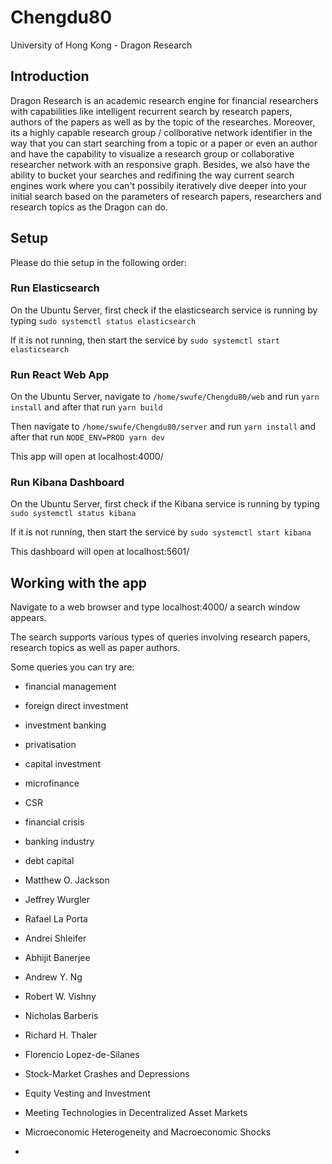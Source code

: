 # Chengdu80
University of Hong Kong - Dragon Research

## Introduction
Dragon Research is an academic research engine for financial researchers with capabilities like intelligent recurrent search 
by research papers, authors of the papers as well as by the topic of the researches. Moreover, its a highly capable research group / 
collborative network identifier in the way that you can start searching from a topic or a paper or even an author and have the capability to visualize
a research group or collaborative researcher network with an responsive graph. Besides, we also have the ability to bucket your searches
and redifining the way current search engines work where you can't possibily iteratively dive deeper into your initial search based on
the parameters of research papers, researchers and research topics as the Dragon can do. 

## Setup
Please do thie setup in the following order:

### Run Elasticsearch
On the Ubuntu Server, first check if the elasticsearch service is running by typing `sudo systemctl status elasticsearch`

If it is not running, then start the service by `sudo systemctl start elasticsearch`

### Run React Web App
On the Ubuntu Server, navigate to `/home/swufe/Chengdu80/web` and run `yarn install` and after that run `yarn build`

Then navigate to `/home/swufe/Chengdu80/server` and run `yarn install` and after that run `NODE_ENV=PROD yarn dev`

This app will open at localhost:4000/

### Run Kibana Dashboard
On the Ubuntu Server, first check if the Kibana service is running by typing `sudo systemctl status kibana`

If it is not running, then start the service by `sudo systemctl start kibana`

This dashboard will open at localhost:5601/

## Working with the app

Navigate to a web browser and type localhost:4000/ a search window appears. 

The search supports various types of queries involving research papers, research topics as well as paper authors.

Some queries you can try are:
- financial management
- foreign direct investment
- investment banking
- privatisation
- capital investment
- microfinance
- CSR
- financial crisis
- banking industry
- debt capital

- Matthew O. Jackson
- Jeffrey Wurgler
- Rafael La Porta 
- Andrei Shleifer 
- Abhijit Banerjee
- Andrew Y. Ng
- Robert W. Vishny
- Nicholas Barberis
- Richard H. Thaler
- Florencio Lopez-de-Silanes

- Stock-Market Crashes and Depressions
- Equity Vesting and Investment
- Meeting Technologies in Decentralized Asset Markets
- Microeconomic Heterogeneity and Macroeconomic Shocks
- 
